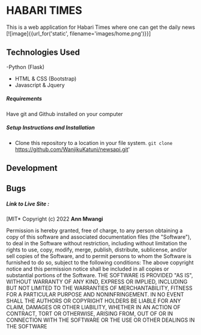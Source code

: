 # HABARI TIMES
This is a web application for Habari Times where one can get the daily news
[![image]{{url_for('static', filename='images/home.png')}}]
## Technologies Used
-Python (Flask)
- HTML & CSS (Bootstrap)
- Javascript & Jquery

##### Requirements
Have git and Github installed on your computer
##### Setup Instructions and Installation
- Clone this repository to a location in your file system. `git clone `https://github.com/WanjikuKatuni/newsapi.git'

## Development

## Bugs

##### Link to Live Site :
[MIT*
Copyright (c) 2022 **Ann Mwangi**

Permission is hereby granted, free of charge, to any person obtaining a copy of this software and associated documentation files (the "Software"), to deal in the Software without restriction, including without limitation the rights to use, copy, modify, merge, publish, distribute, sublicense, and/or sell copies of the Software, and to permit persons to whom the Software is furnished to do so, subject to the following conditions:
The above copyright notice and this permission notice shall be included in all copies or substantial portions of the Software.
THE SOFTWARE IS PROVIDED "AS IS", WITHOUT WARRANTY OF ANY KIND, EXPRESS OR IMPLIED, INCLUDING BUT NOT LIMITED TO THE WARRANTIES OF MERCHANTABILITY, FITNESS FOR A PARTICULAR PURPOSE AND NONINFRINGEMENT. IN NO EVENT SHALL THE AUTHORS OR COPYRIGHT HOLDERS BE LIABLE FOR ANY CLAIM, DAMAGES OR OTHER LIABILITY, WHETHER IN AN ACTION OF CONTRACT, TORT OR OTHERWISE, ARISING FROM, OUT OF OR IN CONNECTION WITH THE SOFTWARE OR THE USE OR OTHER DEALINGS IN THE SOFTWARE
